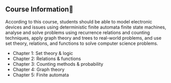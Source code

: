 ## Course Information🔎
According to this course, students should be able to model electronic devices and issues using deterministic finite automata finite state machines, analyse and solve problems using recurrence relations and counting techniques, apply graph theory and trees to real-world problems, and use set theory, relations, and functions to solve computer science problems.
- Chapter 1: Set theory & logic
- Chapter 2: Relations & functions
- Chapter 3: Counting methods & probability
- Chapter 4: Graph theory
- Chapter 5: Finite automata
